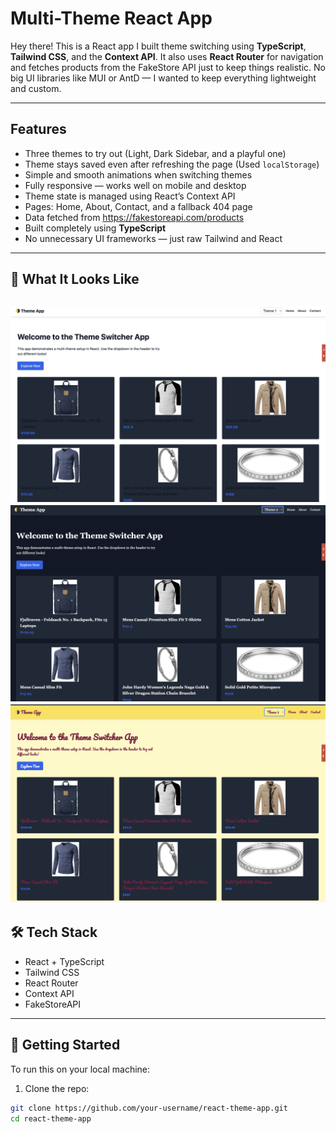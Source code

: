 #  Multi-Theme React App

Hey there! 
This is a React app I built theme switching using **TypeScript**, **Tailwind CSS**, and the **Context API**. It also uses **React Router** for navigation and fetches products from the FakeStore API just to keep things realistic. No big UI libraries like MUI or AntD — I wanted to keep everything lightweight and custom.

---

##  Features

- Three themes to try out (Light, Dark Sidebar, and a playful one)
- Theme stays saved even after refreshing the page (Used `localStorage`)
- Simple and smooth animations when switching themes
- Fully responsive — works well on mobile and desktop
- Theme state is managed using React’s Context API
- Pages: Home, About, Contact, and a fallback 404 page
- Data fetched from https://fakestoreapi.com/products
- Built completely using **TypeScript**
- No unnecessary UI frameworks — just raw Tailwind and React

---

## 📸 What It Looks Like

![alt text](image.png)
![alt text](image-1.png)
![alt text](image-2.png)
---

## 🛠 Tech Stack

- React + TypeScript
- Tailwind CSS
- React Router
- Context API
- FakeStoreAPI

---

## 🚀 Getting Started

To run this on your local machine:

1. Clone the repo:

```bash
git clone https://github.com/your-username/react-theme-app.git
cd react-theme-app
